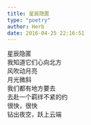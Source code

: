 ```yaml
---  
title: 星辰隐匿  
type: "poetry"  
author: Herb  
date: 2016-04-25 22:16:51  
---  
```

星辰隐匿  
我知道它们心向北方  
风吹动月亮  
月光微斜  
我们都有地方要去  
去赴一个羁绊不紧的约  
很快，很快  
钻出夜空，跃上云端
